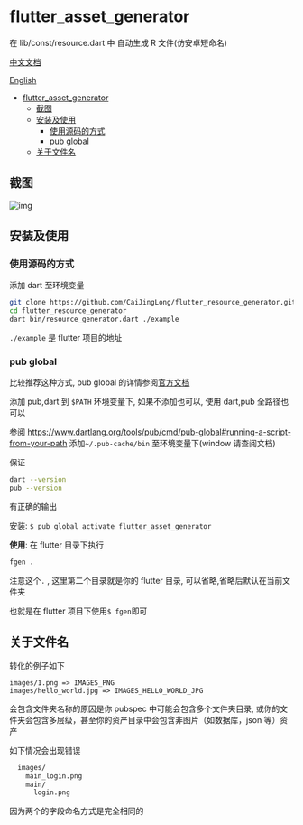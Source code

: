 # flutter_asset_generator

在 lib/const/resource.dart 中 自动生成 R 文件(仿安卓短命名)

[中文文档](https://github.com/CaiJingLong/flutter_resource_generator/blob/master/README_CHN.md)

[English](https://github.com/CaiJingLong/flutter_resource_generator)

- [flutter_asset_generator](#flutterassetgenerator)
  - [截图](#%E6%88%AA%E5%9B%BE)
  - [安装及使用](#%E5%AE%89%E8%A3%85%E5%8F%8A%E4%BD%BF%E7%94%A8)
    - [使用源码的方式](#%E4%BD%BF%E7%94%A8%E6%BA%90%E7%A0%81%E7%9A%84%E6%96%B9%E5%BC%8F)
    - [pub global](#pub-global)
  - [关于文件名](#%E5%85%B3%E4%BA%8E%E6%96%87%E4%BB%B6%E5%90%8D)

## 截图

![img](https://raw.githubusercontent.com/CaiJingLong/some_asset/master/asset_gen_3.0.gif)

## 安装及使用

### 使用源码的方式

添加 dart 至环境变量

```bash
git clone https://github.com/CaiJingLong/flutter_resource_generator.git
cd flutter_resource_generator
dart bin/resource_generator.dart ./example
```

`./example` 是 flutter 项目的地址

### pub global

比较推荐这种方式, pub global 的详情参阅[官方文档](https://www.dartlang.org/tools/pub/cmd/pub-global)

添加 pub,dart 到 `$PATH` 环境变量下, 如果不添加也可以, 使用 dart,pub 全路径也可以

参阅 https://www.dartlang.org/tools/pub/cmd/pub-global#running-a-script-from-your-path 添加`~/.pub-cache/bin` 至环境变量下(window 请查阅文档)

保证

```bash
dart --version
pub --version
```

有正确的输出

安装:
`$ pub global activate flutter_asset_generator`

**使用**:
在 flutter 目录下执行

```bash
fgen .
```

注意这个`.` , 这里第二个目录就是你的 flutter 目录, 可以省略,省略后默认在当前文件夹

也就是在 flutter 项目下使用`$ fgen`即可

## 关于文件名

转化的例子如下

    images/1.png => IMAGES_PNG
    images/hello_world.jpg => IMAGES_HELLO_WORLD_JPG

会包含文件夹名称的原因是你 pubspec 中可能会包含多个文件夹目录, 或你的文件夹会包含多层级，甚至你的资产目录中会包含非图片（如数据库，json 等）资产

如下情况会出现错误

```bash
  images/
    main_login.png
    main/
      login.png
```

因为两个的字段命名方式是完全相同的
